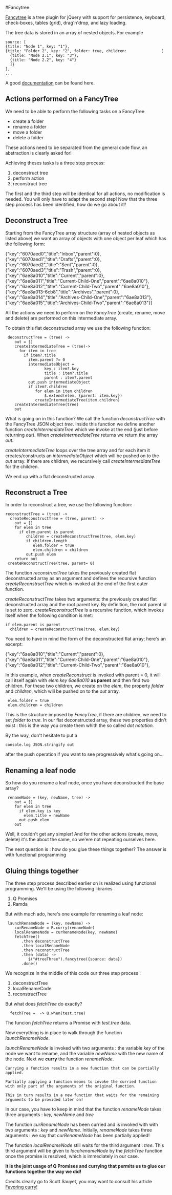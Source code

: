 #Fancytree

[Fancytree](https://github.com/mar10/fancytree)  is a tree plugin for jQuery with support for persistence, keyboard, check-boxes, tables (grid), drag'n'drop, and lazy loading.

The tree data is stored in an array of nested objects. For example



    source: [
    {title: "Node 1", key: "1"},
    {title: "Folder 2", key: "2", folder: true, children:               [    
      {title: "Node 2.1", key: "3"},
      {title: "Node 2.2", key: "4"}
      ]}
    ],
    ...
  
A good [documentation](http://wwwendt.de/tech/fancytree/demo/index.html) can be found here.




Actions performed on a FancyTree
--------------------------------

We need to be able to perform the following tasks on a FancyTree

 - create a folder
 - rename a folder
 - move a folder
 - delete a folder

These actions need to be separated from the general code flow, an abstraction is clearly asked for!

Achieving theses tasks is a three step process:

 1. deconstruct tree
 2. perform action
 3. reconstruct tree

The first and the third step will be identical for all actions, no modification is needed. You will only have to adapt the second step!
Now that the three step process has been identified, how do we go about it?

Deconstruct a Tree
------------------

Starting from the FancyTree array structure (array of nested objects as listed above) we want an array of objects with one object per leaf which has the following form:

{"key":"6070aed0","title":"Inbox","parent":0},
{"key":"6070aed1","title":"Drafts","parent":0},
{"key":"6070aed2","title":"Sent","parent":0},
{"key":"6070aed3","title":"Trash","parent":0},
{"key":"6ae8a010","title":"Current","parent":0},
{"key":"6ae8a011","title":"Current-Child-One","parent":"6ae8a010"},{"key":"6ae8a012","title":"Current-Child-Two","parent":"6ae8a010"},{"key":"6ae8a013-6cb8","title":"Archives","parent":0},{"key":"6ae8a014","title":"Archives-Child-One","parent":"6ae8a013"},{"key":"6ae8a015","title":"Archives-Child-Two","parent":"6ae8a013"}] 

All the actions we need to perform on the *FancyTree* (create, rename, move and delete) are performed on this intermediate array.

To obtain this flat deconstructed array we use the following function:

 

     deconstructTree = (tree) ->
        out = []    
        createIntermediateTree = (tree)->    
          for item in tree
            if item?.title 
              item.parent ?= 0   
              intermediateObject = 
                     key : item?.key
                     title : item?.title
                     parent : item?.parent
              out.push intermediateObject                   
              if item?.children 
                 for elem in item.children
                     $.extend(elem, {parent: item.key})
                 createIntermediateTree(item.children) 
        createIntermediateTree(tree)
        out

What is going on in this function?
We call the function *deconstructTree* with the FancyTree JSON object *tree*.
Inside this function we define another function *createIntermediateTree* which we invoke at the end (just before returning *out*).
When *createIntermediateTree* returns we return the array *out*.

*createIntermediateTree* loops over the tree array and for each item it creates/constructs an *intermediateObject* which will be pushed on to the *out* array.
If there are children, we recursively call *createIntermediateTree* for the children.

We end up with a flat deconstructed array.


Reconstruct a Tree
------------------

In order to reconstruct a tree, we use the following function:
 

    reconstructTree = (tree) ->
      createReconstructTree = (tree, parent) ->
        out = []
        for elem in tree
          if elem.parent is parent
             children = createReconstructTree(tree, elem.key)
             if children.length
                elem.folder = true
                elem.children = children
             out.push elem       
        return out
     createReconstructTree(tree, parent= 0)

The function *reconstructTree* takes the previously created flat deconstructed array as an argument and defines the recursive function *createReconstructTree* which is invoked at the end of the first outer function.

*createReconstructTree* takes two arguments: the previously created flat deconstructed array and the root parent key. By definition, the root parent id is set to zero.
*createReconstructTree* is a recursive function, which invokes itself  when the following condition is met:

 

    if elem.parent is parent
      children = createReconstructTree(tree, elem.key)

You need to have in mind the form of the deconstructed flat array; here's an excerpt:

{"key":"6ae8a010","title":"Current","parent":0},
{"key":"6ae8a011","title":"Current-Child-One","parent":"6ae8a010"},
{"key":"6ae8a012","title":"Current-Child-Two","parent":"6ae8a010"},

In this example, when *createReconstruct* is invoked with parent = 0, it will call itself again with *elem.key* *6ae8a010*  **as parent** and then find two children.
For these two children, we create on the *elem*, the property *folder* and *children*, which will be pushed on to the *out* array. 
        

     elem.folder = true
     elem.children = children

This is the structure imposed by *FancyTree*, if there are children, we need to set *folder* to *true*. In our flat deconstructed array, these two properties didn't exist : this is the way you create them whith the so called *dot notation.*

By the way, don't hesitate to put a 

    console.log JSON.stringify out 

 
after the push operation if you want to see progressively what's going on...


Renaming a leaf node
--------------------

So how do you rename a leaf node, once you have deconstructed the base array?

 

     renameNode = (key, newName, tree) ->
        out = []
        for elem in tree
          if elem.key is key
            elem.title = newName
          out.push elem
        out

Well, it couldn't get any simpler! And for the other actions (create, move, delete) it's the about the same, so we'ere not repeating ourselves here.

The next question is : how do you glue these things together? The answer is with functional programming

Gluing things together
----------------------

The three step process described earlier on is realized using functional programming. We'll be using the following libraries

 1. Q Promises 
 2. Ramda



But with much ado, here's one example for renaming a leaf node:
 

     launchRenameNode = (key, newName) ->
        curRenameNode = R.curry(renameNode)
        localRenameNode = curRenameNode(key, newName)
        fetchTree()
           .then deconstructTree
           .then localRenameNode
           .then reconstructTree
           .then (data) ->
              $("#treeThree").fancytree({source: data})  
           .done()

We recognize in the middle of this code our three step process : 

 1. deconstructTree
 2. localRenameCode
 3. reconstructTree

But what does *fetchTree* do exactly?

      fetchTree =  -> Q.when(test.tree) 

The funcion *fetchTree*  returns a Promise with *test.tree* data. 

Now everything is in place to walk through the function *launchRenameNode*.

*launchRenameNode* is invoked with two arguments : the variable *key* of the node we want to rename, and the variable *newName* with the new name of the node. Next we **curry** the function *renameNode*. 

    Currying a function results in a new function that can be partially applied. 
    
    Partially applying a function means to invoke the curried function with only part of the arguments of the original function. 

    This in turn results in a new function that waits for the remaining arguments to be provided later on! 

In our case, you have to keep in mind that the function *renameNode* takes three arguments : *key, newName* and *tree*

The function *curRenameNode* has been curried and is invoked with with two arguments : *key* and *newName*. Initially, *renameNode* takes three arguments : we say that *curRenameNode* has been partially applied!

The function *localRenameNode* still waits for the third argument : *tree*. This third argument will be given to *localrenameNode* by the *fetchTree* function once the promise is resolved, which is immediately in our case.

**It is the joint usage of Q Promises and currying that permits us to glue our functions together the way we did!**

Credits clearly go to Scott Sauyet, you may want to consult his article [Favoring curry!](http://fr.umio.us/favoring-curry/)
